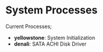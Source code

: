 # System Processes

Current Processes;

- **yellowstone**: System Initialization
- **denali**: SATA ACHI Disk Driver
